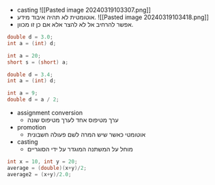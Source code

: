 - casting
![[Pasted image 20240319103307.png]]
- אוטומטית לא תהיה איבוד מידע.
![[Pasted image 20240319103418.png]]
- אפשר להרחיב אל לא להצר אלא אם כן זו מכוון.
```java
double d = 3.0;
int a = (int) d;

int a = 20;
short s = (short) a;

double d = 3.4;
int a = (int) d;

int a = 9;
double d = a / 2;
```
- assignment conversion
	- ערך מטיפוס אחד לערך מטיפוס שונה
- promotion
	- אוטומטי כאשר שיש המרה לשם פעולה חשבונית
- casting
	- מוחל על המשתנה המוגדר על ידי הסוגריים
```java
int x = 10, int y = 20;
average = (double)(x+y)/2;
average2 = (x+y)/2.0;
```